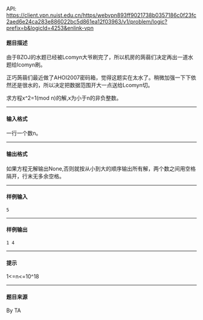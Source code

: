 API: https://client.vpn.nuist.edu.cn/https/webvpn893ff9021738b0357186c0f23fc2aed6e24ca283e886022bc5d861ea12f03963/v1/problem/logic?prefix=b&logicId=4253&enlink-vpn

#### 题目描述

由于BZOJ的水题已经被Lcomyn大爷刷完了，所以机房的蒟蒻们决定再出一道水题给lcomyn刷。

正巧蒟蒻们最近做了AHOI2007密码箱，觉得这题实在太水了。稍微加强一下下依然还是很水的，所以决定把数据范围开大一点送给Lcomyn切。

求方程x^2=1(mod n)的解,x为小于n的非负整数。

---

#### 输入格式

一行一个数n。

---

#### 输出格式

如果方程无解输出None,否则就按从小到大的顺序输出所有解，两个数之间用空格隔开，行末无多余空格。

---

#### 样例输入
```
5
```

---

#### 样例输出
```
1 4
```

---

#### 提示

1<=n<=10^18

---

#### 题目来源

By TA